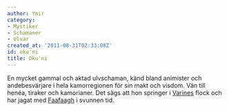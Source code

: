 ```yaml
---
author: Ymir
category:
- Mystiker
- Schamaner
- Ulvar
created_at: '2011-08-31T02:33:08Z'
id: oku'ni
title: Oku'ni
---
```

En mycket gammal och aktad ulvschaman, känd bland animister och andebesvärjare i hela kamorregionen för sin makt och visdom. Vän till henéa, tiraker och kamorianer. Det sägs att hon springer i [Varines] flock och har jagat med [Faafaagh] i svunnen tid.

  [Varines]: Varine
  [Faafaagh]: Faafaagh